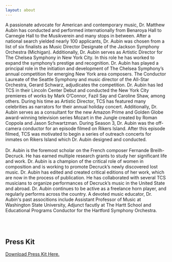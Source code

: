 ```yaml
---
layout: about
---
```

<p>
  <span class="drop-cap">A</span> passionate advocate for American and contemporary music, Dr. Matthew Aubin has conducted and performed internationally from Benaroya Hall to Carnegie Hall to the Musikverein and many stops in between. After a national search yielded nearly 100 applicants, Dr. Aubin was chosen from a list of six finalists as Music Director Designate of the Jackson Symphony Orchestra (Michigan). Additionally, Dr. Aubin serves as Artistic Director for The Chelsea Symphony in New York City. In this role he has worked to expand the symphony’s prestige and recognition. Dr. Aubin has played a principal role in the initiation and development of The Chelsea Symphony’s annual competition for emerging New York area composers. The Conductor Laureate of the Seattle Symphony and music director of the All-Star Orchestra, Gerard Schwarz, adjudicates the competition. Dr. Aubin has led TCS in their Lincoln Center Debut and conducted the New York City premieres of works by Mark O’Connor, Fazil Say and Caroline Shaw, among others. During his time as Artistic Director, TCS has featured many celebrities as narrators for their annual holiday concert. Additionally, Dr. Aubin serves as a consultant for the new Amazon Prime and Golden Globe award-winning television series Mozart in the Jungle created by Roman Coppola and Jason Schwartzman. During Season 3, Dr. Aubin was the off-camera conductor for an episode filmed on Rikers Island. After this episode filmed, TCS was motivated to begin a series of outreach concerts for inmates on Rikers Island which Dr. Aubin designed and conducted.<br/>
  <br/>
  Dr. Aubin is the foremost scholar on the French composer Fernande Breilh-Decruck. He has earned multiple research grants to study her significant life and work. Dr. Aubin is a champion of the critical role of women in composition and is working to promote Decruck’s newly discovered lost music. Dr. Aubin has edited and created critical editions of her work, which are now in the process of publication. He has collaborated with several TCS musicians to organize performances of Decruck’s music in the United State and abroad. Dr. Aubin continues to be active as a freelance horn player, and regularly performs across the country. A devoted music educator, Dr. Aubin's past associtions include Assistant Professor of Music at Washington State University, Adjunct facutly at The Hartt School and Educational Programs Conductor for the Hartford Symphony Orchestra. 
</p><br/>
<br/>
<h2>Press Kit</h2>
<p><a href="files/aubin_press_kit.zip" download>Download Press Kit Here.</a></p>
